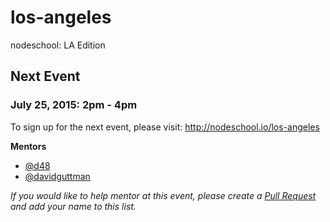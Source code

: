 los-angeles
===========

nodeschool: LA Edition

## Next Event

### July 25, 2015: 2pm - 4pm

To sign up for the next event, please visit: http://nodeschool.io/los-angeles

**Mentors**
 * [@d48](https://github.com/d48)
 * [@davidguttman](https://github.com/davidguttman)


_If you would like to help mentor at this event, please create a [Pull Request](https://github.com/nodeschool/los-angeles/pulls) and add your name to this list._

